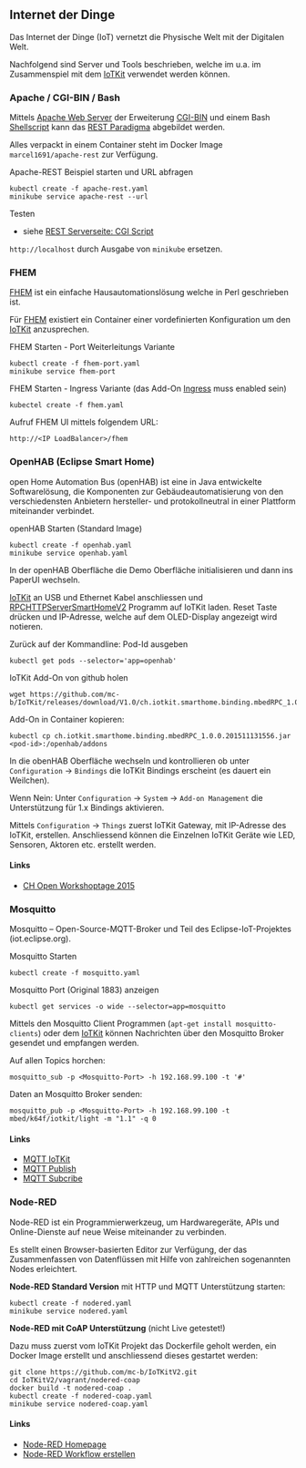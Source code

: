 Internet der Dinge
------------------

Das Internet der Dinge (IoT) vernetzt die Physische Welt mit der Digitalen Welt.

Nachfolgend sind Server und Tools beschrieben, welche im u.a. im Zusammenspiel mit dem [IoTKit](https://github.com/mc-b/IoTKitV2) verwendet werden können.

### Apache / CGI-BIN / Bash

Mittels [Apache Web Server](https://github.com/mc-b/IoTKitV2/tree/master/LAM) der Erweiterung [CGI-BIN](https://github.com/mc-b/IoTKitV2/blob/master/LAM/05-CGIScript.md) und einem Bash [Shellscript](https://github.com/mc-b/IoTKit/blob/master/docker/apache-rest/rest) kann das [REST Paradigma](https://de.wikipedia.org/wiki/Representational_State_Transfer) abgebildet werden.

Alles verpackt in einem Container steht im Docker Image `marcel1691/apache-rest` zur Verfügung.

Apache-REST Beispiel starten und URL abfragen

	kubectl create -f apache-rest.yaml
	minikube service apache-rest --url
	
Testen

* siehe [REST Serverseite: CGI Script](https://github.com/mc-b/IoTKitV2/blob/master/LAM/05-CGIScript.md)

`http://localhost` durch Ausgabe von `minikube` ersetzen.

### FHEM

[FHEM](http://fhem.de/) ist ein einfache Hausautomationslösung welche in Perl geschrieben ist.

Für [FHEM](http://fhem.de/) existiert ein Container einer vordefinierten Konfiguration um den [IoTKit](https://github.com/mc-b/IoTKitV2/blob/master/smarthome/02-FHEM.md) anzusprechen.

FHEM Starten - Port Weiterleitungs Variante

	kubectl create -f fhem-port.yaml
	minikube service fhem-port

FHEM Starten - Ingress Variante (das Add-On [Ingress](../addons) muss enabled sein)

	kubectel create -f fhem.yaml
	
Aufruf FHEM UI mittels folgendem URL:

	http://<IP LoadBalancer>/fhem

### OpenHAB (Eclipse Smart Home)

open Home Automation Bus (openHAB) ist eine in Java entwickelte Softwarelösung, die Komponenten zur Gebäudeautomatisierung von den verschiedensten Anbietern hersteller- und protokollneutral in einer Plattform miteinander verbindet.

openHAB Starten (Standard Image)

	kubectl create -f openhab.yaml
	minikube service openhab.yaml
	
In der openHAB Oberfläche die Demo Oberfläche initialisieren und dann ins PaperUI wechseln.

[IoTKit](https://github.com/mc-b/IoTKitV2) an USB und Ethernet Kabel anschliessen und [RPCHTTPServerSmartHomeV2](https://os.mbed.com/teams/smdiotkit2ch/code/RPCHTTPServerSmartHomeV2/) Programm auf IoTKit laden. Reset Taste drücken und IP-Adresse, welche auf dem OLED-Display angezeigt wird notieren.
	
Zurück auf der Kommandline: Pod-Id ausgeben

	kubectl get pods --selector='app=openhab'	

IoTKit Add-On von github holen

	wget https://github.com/mc-b/IoTKit/releases/download/V1.0/ch.iotkit.smarthome.binding.mbedRPC_1.0.0.201511131556.jar
	
Add-On in Container kopieren:

	kubectl cp ch.iotkit.smarthome.binding.mbedRPC_1.0.0.201511131556.jar <pod-id>:/openhab/addons
	
In die obenHAB Oberfläche wechseln und kontrollieren ob unter `Configuration` -> `Bindings` die IoTKit Bindings erscheint (es dauert ein Weilchen).

Wenn Nein: Unter `Configuration` -> `System` -> `Add-on Management` die Unterstützung für 1.x Bindings aktivieren.

Mittels `Configuration` -> `Things` zuerst IoTKit Gateway, mit IP-Adresse des IoTKit, erstellen. Anschliessend können die Einzelnen IoTKit Geräte wie LED, Sensoren, Aktoren etc. erstellt werden.

#### Links

* [CH Open Workshoptage 2015](https://os.mbed.com/teams/ch-open-wstage2015/wiki/SmartHome)

### Mosquitto

Mosquitto – Open-Source-MQTT-Broker und Teil des Eclipse-IoT-Projektes (iot.eclipse.org).

Mosquitto Starten

	kubectl create -f mosquitto.yaml
	
Mosquitto Port (Original 1883) anzeigen  	

	kubectl get services -o wide --selector=app=mosquitto

Mittels den Mosquitto Client Programmen (`apt-get install mosquitto-clients`) oder dem [IoTKit](https://github.com/mc-b/IoTKitV2) können Nachrichten über den Mosquitto Broker gesendet und empfangen werden.

Auf allen Topics horchen:

	mosquitto_sub -p <Mosquitto-Port> -h 192.168.99.100 -t '#'

Daten an Mosquitto Broker senden:

	mosquitto_pub -p <Mosquitto-Port> -h 192.168.99.100 -t mbed/k64f/iotkit/light -m "1.1" -q 0	

#### Links

* [MQTT IoTKit](https://github.com/mc-b/IoTKitV2/tree/master/mqtt)
* [MQTT Publish](https://github.com/mc-b/IoTKitV2/blob/master/mqtt/MQTTPublish)
* [MQTT Subcribe](https://github.com/mc-b/IoTKitV2/blob/master/mqtt/MQTTSubscribe)

### Node-RED

Node-RED ist ein Programmierwerkzeug, um Hardwaregeräte, APIs und Online-Dienste auf neue Weise miteinander zu verbinden.

Es stellt einen Browser-basierten Editor zur Verfügung, der das Zusammenfassen von Datenflüssen mit Hilfe von zahlreichen sogenannten Nodes erleichtert.

**Node-RED Standard Version** mit HTTP und MQTT Unterstützung starten:

	kubectl create -f nodered.yaml
	minikube service nodered.yaml

**Node-RED mit CoAP Unterstützung** (nicht Live getestet!)

Dazu muss zuerst vom IoTKit Projekt das Dockerfile geholt werden, ein Docker Image erstellt und anschliessend dieses gestartet werden:

	git clone https://github.com/mc-b/IoTKitV2.git
	cd IoTKitV2/vagrant/nodered-coap
	docker build -t nodered-coap .
	kubectl create -f nodered-coap.yaml
	minikube service nodered-coap.yaml

#### Links

* [Node-RED Homepage](https://nodered.org/)
* [Node-RED Workflow erstellen](https://github.com/mc-b/IoTKitV2/tree/master/workflow)
